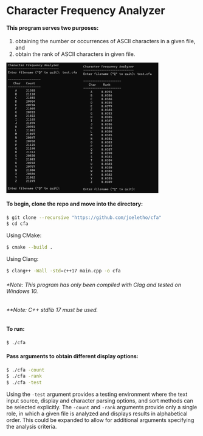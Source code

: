 # Character Frequency Analyzer

#### This program serves two purposes: 
1) obtaining the number or occurrences of ASCII characters in a given file, and 
2) obtain the rank of ASCII characters in given file.

<img align="left" width="200" height="343" src="https://github.com/joeletho/cfa/blob/main/assets/images/cfa_count.png">
<img align="center" width="200" height="343" src="https://github.com/joeletho/cfa/blob/main/assets/images/cfa_rank.png">

#### To begin, clone the repo and move into the directory:
```bash
$ git clone --recursive "https://github.com/joeletho/cfa"
$ cd cfa
```
Using CMake:
```bash
$ cmake --build .
```

Using Clang:
```bash
$ clang++ -Wall -std=c++17 main.cpp -o cfa
```
###### _*Note: This program has only been compiled with Clag and tested on Windows 10._
###### _**Note: C++ stdlib 17 must be used._

#### To run:
```bash
$ ./cfa
```
#### Pass arguments to obtain different display options:
```bash
$ ./cfa -count
$ ./cfa -rank
$ ./cfa -test
```
Using the `-test` argument provides a testing environment where the text input source, display and character parsing options, and sort methods can be selected explicitly. The `-count` and `-rank` arguments provide only a single role, in which a given file is analyzed and displays results in alphabetical order. This could be expanded to allow for additional arguments specifying the analysis criteria.
